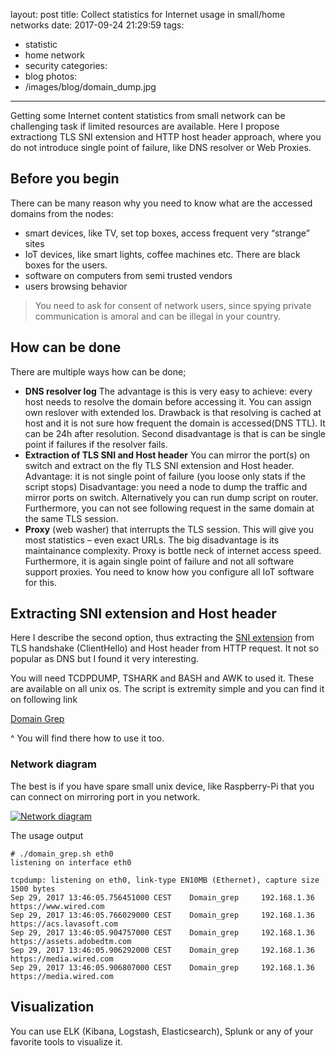 ﻿layout: post
title: Collect statistics for Internet usage in small/home networks
date: 2017-09-24 21:29:59
tags:
 - statistic
 - home network
 - security
categories: 
 - blog
photos:
 - /images/blog/domain_dump.jpg
---
Getting some Internet content statistics from small network can be challenging task if limited resources are available. Here I propose extractiong TLS SNI extension and HTTP host header approach, where you do not introduce single point of failure, like DNS resolver or Web Proxies.
<!-- more --> 

## Before you begin 
There can be many reason why you need to know what are the accessed domains from the nodes:
- smart devices, like TV, set top boxes, access frequent very “strange” sites
- IoT devices, like smart lights, coffee machines etc. There are black boxes for the users.
- software on computers  from semi trusted vendors
- users browsing behavior
> You need to ask for consent of network users, since spying private communication is amoral and can be illegal in your country.
 
## How can be done
There are multiple ways how can be done;
- __DNS resolver log__ The advantage is this is very easy to achieve: every host needs to resolve the domain before accessing it. You can assign own reslover with extended los. Drawback is that resolving is cached at host and it is not sure how frequent the domain is accessed(DNS TTL). It can be 24h after resolution. Second disadvantage is that is can be single point if failures if the resolver fails.
- __Extraction of TLS SNI and Host header__ You can mirror the port(s) on switch and extract on the fly TLS SNI extension and Host header. Advantage: it is not single point of failure (you loose only stats if the script stops) Disadvantage: you need a node to dump the traffic and mirror ports on switch. Alternatively you can run dump script on router. Furthermore, you can not see following request in the same domain at the same TLS session.
- __Proxy__ (web washer) that interrupts the TLS session. This will give you most statistics – even exact URLs. The big disadvantage is its maintainance complexity. Proxy is bottle neck of internet access speed. Furthermore, it is again single point of failure and not all software support proxies. You need to know how you configure all IoT software for this.  

## Extracting SNI extension and Host header 

Here I describe the second option, thus extracting the [SNI extension](https://en.wikipedia.org/wiki/Server_Name_Indication) from TLS handshake (ClientHello) and Host header from HTTP request. It not so popular as DNS but I found it very interesting. 

You will need TCDPDUMP, TSHARK and BASH and AWK to used it. These are available  on all unix os. The script is extremity simple and you can find it on following link 

[Domain Grep](https://github.com/tzvetkov75/domain_grep) 

^ You will find there how to use it too.

### Network diagram

The best is if you have spare small unix device, like Raspberry-Pi that you can connect on mirroring port in you network.

[![Network diagram](/images/blog/mirror.png)](/images/blog/mirror.png)


The usage output 

```
# ./domain_grep.sh eth0
listening on interface eth0

tcpdump: listening on eth0, link-type EN10MB (Ethernet), capture size 1500 bytes
Sep 29, 2017 13:46:05.756451000 CEST    Domain_grep     192.168.1.36    https://www.wired.com
Sep 29, 2017 13:46:05.766029000 CEST    Domain_grep     192.168.1.36    https://acs.lavasoft.com
Sep 29, 2017 13:46:05.904757000 CEST    Domain_grep     192.168.1.36    https://assets.adobedtm.com
Sep 29, 2017 13:46:05.906292000 CEST    Domain_grep     192.168.1.36    https://media.wired.com
Sep 29, 2017 13:46:05.906807000 CEST    Domain_grep     192.168.1.36    https://media.wired.com
```

## Visualization

You can use ELK (Kibana, Logstash, Elasticsearch), Splunk or any of your favorite tools to visualize it. 
